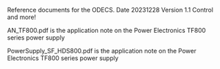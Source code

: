 Reference documents for the ODECS.
Date 20231228
Version 1.1 Control and more!


AN_TF800.pdf is the application note on the Power Electronics TF800 series power supply

PowerSupply_SF_HDS800.pdf is the application note on the Power Electronics TF800 series power supply

